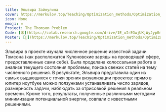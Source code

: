 ```yaml
---
title: Эльвира Зайнулина
cover: https://merkulov.top/Teaching/Optimization_methods/Optimization_methods_______/Лучшие_проекты_по_оптимизации_2018/Эльвира_Зайнулина/zainulina.jpeg
icon: None
emoji: ⭐
Project: The Thomson Problem
Code: [🕸](https://colab.research.google.com/drive/1E_uIrEGwjUKjWyJyp0niwKqkknDIZTon)
Poster: [📎](https://merkulov.top/Teaching/Optimization_methods/Optimization_methods_______/Лучшие_проекты_по_оптимизации_2018/Эльвира_Зайнулина/zainulina_poster.pdf)
---
```


Эльвира в проекте изучала численное решение известной задачи Томсона (как расположатся Кулоновские заряды на проводящей сфере, предоставленные сами себе). Была проделана колоссальная работа в анализе текущего состояния проблемы, поиска свежих статей на тему численного решения. В результате, Эльвира представила один из самых выдающихся с точки зрения визуализации проектов: прямо в юпитер ноутбуке можно ползунками устанавливать число зарядов, размерность задачи, наблюдать за отрисовкой решения в реальном времени. Кроме того, результаты, полученные различными методами минимизации потенциальной энергии, совпали с известными решениями.
